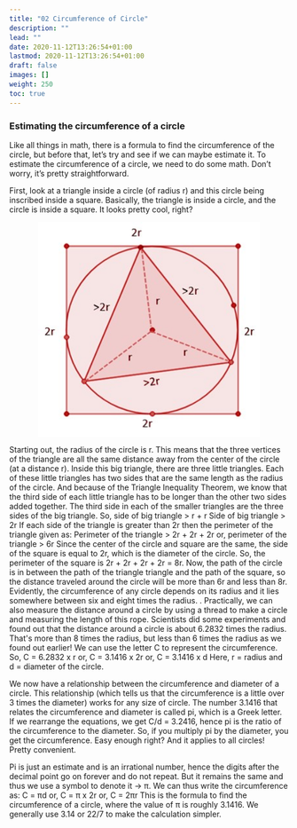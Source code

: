 ```yaml
---
title: "02 Circumference of Circle"
description: ""
lead: ""
date: 2020-11-12T13:26:54+01:00
lastmod: 2020-11-12T13:26:54+01:00
draft: false
images: []
weight: 250
toc: true
---
```


### Estimating the circumference of a circle

Like all things in math, there is a formula to find the circumference of the circle, but before that, let’s try and see if we can maybe estimate it. To estimate the circumference of a circle, we need to do some math. Don’t worry, it’s pretty straightforward. 

First, look at a triangle inside a circle (of radius r) and this circle being inscribed inside a square. Basically, the triangle is inside a circle, and the circle is inside a square. It looks pretty cool, right? 

<img src="4_4_perimeter_estimation.jpg" width="400" style="display: block; margin: 0 auto;">

Starting out, the radius of the circle is r. This means that the three vertices of the triangle are all the same distance away from the center of the circle (at a distance r). Inside this big triangle, there are three little triangles. Each of these little triangles has two sides that are the same length as the radius of the circle. And because of the Triangle Inequality Theorem, we know that the third side of each little triangle has to be longer than the other two sides added together. The third side in each of the smaller triangles are the three sides of the big triangle. So, side of big triangle > r + r
Side of big triangle > 2r
If each side of the triangle is greater than 2r then the perimeter of the triangle given as:
Perimeter of the triangle > 2r + 2r + 2r 
or, perimeter of the triangle > 6r
Since the center of the circle and square are the same, the side of the square is equal to 2r, which is the diameter of the circle. So, the perimeter of the square is 2r + 2r + 2r + 2r = 8r.
Now, the path of the circle is in between the path of the triangle triangle and the path of the square, so the distance traveled around the circle will be more than 6r and less than 8r.
Evidently, the circumference of any circle depends on its radius and it lies somewhere between six and eight times the radius. . 
Practically, we can also measure the distance around a circle by using a thread to make a circle and measuring the length of this rope. Scientists did some experiments and found out that the distance around a circle is about 6.2832 times the radius. That's more than 8 times the radius, but less than 6 times the radius as we found out earlier! 
We can use the letter C to represent the circumference. 
So, C = 6.2832 x r
or, C = 3.1416 x 2r
or, C = 3.1416 x d 
Here, r = radius and d = diameter of the circle.


We now have a relationship between the circumference and diameter of a circle. This relationship (which tells us that the circumference is a little over 3 times the diameter) works for any size of circle. The number 3.1416 that relates the circumference and diameter is called pi, which is a Greek letter. If we rearrange the equations, we get C/d = 3.2416, hence pi is the ratio of the circumference to the diameter. So, if you multiply pi by the diameter, you get the circumference. Easy enough right? And it applies to all circles! Pretty convenient. 


Pi is just an estimate and is an irrational number, hence the digits after the decimal point go on forever and do not repeat. But it remains the same and thus we use a symbol to denote it -> π. 
We can thus write the circumference as: C = πd
or, C = π x 2r 
or, C = 2πr 
This is the formula to find the circumference of a circle, where the value of π is roughly 3.1416. We generally use 3.14 or 22/7 to make the calculation simpler. 